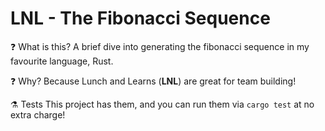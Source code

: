 # LNL - The Fibonacci Sequence

:question: What is this?
A brief dive into generating the fibonacci sequence in my favourite language, Rust.

:question: Why?
Because Lunch and Learns (**LNL**) are great for team building!

:alembic: Tests
This project has them, and you can run them via `cargo test` at no extra charge!
